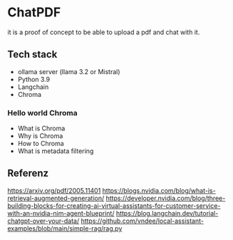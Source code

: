 # ChatPDF

it is a proof of concept to be able to upload a pdf and chat with it. 

## Tech stack

- ollama server (llama 3.2 or Mistral)
- Python 3.9
- Langchain
- Chroma

### Hello world Chroma
- What is Chroma
- Why is Chroma
- How to Chroma
- What is metadata filtering

## Referenz

https://arxiv.org/pdf/2005.11401
https://blogs.nvidia.com/blog/what-is-retrieval-augmented-generation/
https://developer.nvidia.com/blog/three-building-blocks-for-creating-ai-virtual-assistants-for-customer-service-with-an-nvidia-nim-agent-blueprint/
https://blog.langchain.dev/tutorial-chatgpt-over-your-data/
https://github.com/vndee/local-assistant-examples/blob/main/simple-rag/rag.py
